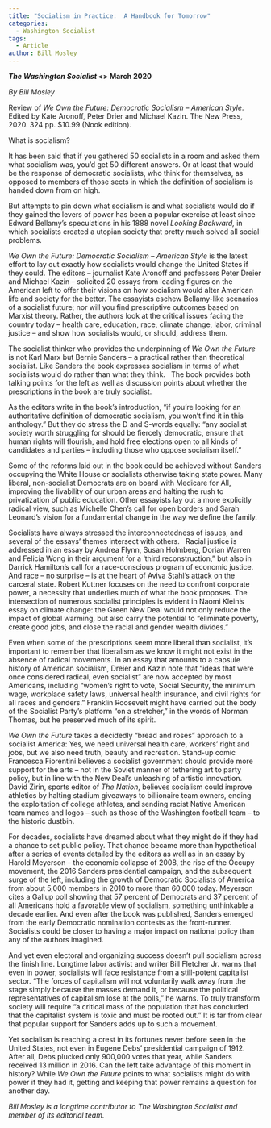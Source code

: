```yaml
---
title: "Socialism in Practice:  A Handbook for Tomorrow"
categories:
  - Washington Socialist
tags:
  - Article
author: Bill Mosley
---
```

<p><strong><em>The Washington Socialist</em></strong><strong> &lt;&gt; March 2020</strong>
</p>
<p><em>By Bill Mosley</em>
</p>
<p>Review of <em>We Own the Future:  Democratic Socialism – American Style</em>.  Edited by Kate Aronoff, Peter Drier and Michael Kazin.  The New Press, 2020.  324 pp. $10.99 (Nook edition).
</p>
<p>What is socialism?
</p>
<p>It has been said that if you gathered 50 socialists in a room and asked them what socialism was, you’d get 50 different answers.  Or at least that would be the response of democratic socialists, who think for themselves, as opposed to members of those sects in which the definition of socialism is handed down from on high.
</p>
<p>But attempts to pin down what socialism is and what socialists would do if they gained the levers of power has been a popular exercise at least since Edward Bellamy’s speculations in his 1888 novel <em>Looking Backward,</em> in which socialists created a utopian society that pretty much solved all social problems.
</p>
<p><em>We Own the Future:  Democratic Socialism – American Style</em> is the latest effort to lay out exactly how socialists would change the United States if they could.  The editors – journalist Kate Aronoff and professors Peter Dreier and Michael Kazin – solicited 20 essays from leading figures on the American left to offer their visions on how socialism would alter American life and society for the better.  The essayists eschew Bellamy-like scenarios of a socialist future; nor will you find prescriptive outcomes based on Marxist theory.  Rather, the authors look at the critical issues facing the country today – health care, education, race, climate change, labor, criminal justice – and show how socialists would, or should, address them.
</p>
<p>The socialist thinker who provides the underpinning of <em>We Own the Future</em> is not Karl Marx but Bernie Sanders – a practical rather than theoretical socialist. Like Sanders the book expresses socialism in terms of what socialists would do rather than what they think. &nbsp; The book provides both talking points for the left as well as discussion points about whether the prescriptions in the book are truly socialist.
</p>
<p>As the editors write in the book’s introduction, “if you’re looking for an authoritative definition of democratic socialism, you won’t find it in this anthology.”  But they do stress the D and S-words equally: “any socialist society worth struggling for should be fiercely democratic, ensure that human rights will flourish, and hold free elections open to all kinds of candidates and parties – including those who oppose socialism itself.”
</p>
<p>Some of the reforms laid out in the book could be achieved without Sanders occupying the White House or socialists otherwise taking state power.  Many liberal, non-socialist Democrats are on board with Medicare for All, improving the livability of our urban areas and halting the rush to privatization of public education.  Other essayists lay out a more explicitly radical view, such as Michelle Chen’s call for open borders and Sarah Leonard’s vision for a fundamental change in the way we define the family.
</p>
<p>Socialists have always stressed the interconnectedness of issues, and several of the essays’ themes intersect with others. &nbsp; Racial justice is addressed in an essay by Andrea Flynn, Susan Holmberg, Dorian Warren and Felicia Wong in their argument for a ‘third reconstruction,” but also in Darrick Hamilton’s call for a race-conscious program of economic justice. And race – no surprise – is at the heart of Aviva Stahl’s attack on the carceral state.  Robert Kuttner focuses on the need to confront corporate power, a necessity that underlies much of what the book proposes.  The intersection of numerous socialist principles is evident in Naomi Klein’s essay on climate change: the Green New Deal would not only reduce the impact of global warming, but also carry the potential to “eliminate poverty, create good jobs, and close the racial and gender wealth divides.”
</p>
<p>Even when some of the prescriptions seem more liberal than socialist, it’s important to remember that liberalism as we know it might not exist in the absence of radical movements.  In an essay that amounts to a capsule history of American socialism, Dreier and Kazin note that “ideas that were once considered radical, even socialist” are now accepted by most Americans, including “women’s right to vote, Social Security, the minimum wage, workplace safety laws, universal health insurance, and civil rights for all races and genders.”  Franklin Roosevelt might have carried out the body of the Socialist Party’s platform “on a stretcher,” in the words of Norman Thomas, but he preserved much of its spirit.
</p>
<p><em>We Own the Future</em> takes a decidedly “bread and roses” approach to a socialist America:  Yes, we need universal health care, workers’ right and jobs, but we also need truth, beauty and recreation.  Stand-up comic Francesca Fiorentini believes a socialist government should provide more support for the arts – not in the Soviet manner of tethering art to party policy, but in line with the New Deal’s unleashing of artistic innovation.  David Zirin, sports editor of <em>The Nation</em>, believes socialism could improve athletics by halting stadium giveaways to billionaire team owners, ending the exploitation of college athletes, and sending racist Native American team names and logos – such as those of the Washington football team – to the historic dustbin.
</p>
<p>For decades, socialists have dreamed about what they might do if they had a chance to set public policy.  That chance became more than hypothetical after a series of events detailed by the editors as well as in an essay by Harold Meyerson – the economic collapse of 2008, the rise of the Occupy movement, the 2016 Sanders presidential campaign, and the subsequent surge of the left, including the growth of Democratic Socialists of America from about 5,000 members in 2010 to more than 60,000 today.  Meyerson cites a Gallup poll showing that 57 percent of Democrats and 37 percent of all Americans hold a favorable view of socialism, something unthinkable a decade earlier.  And even after the book was published, Sanders emerged from the early Democratic nomination contests as the front-runner.  Socialists could be closer to having a major impact on national policy than any of the authors imagined.
</p>
<p>And yet even electoral and organizing success doesn’t pull socialism across the finish line.  Longtime labor activist and writer Bill Fletcher Jr. warns that even in power, socialists will face resistance from a still-potent capitalist sector.  “The forces of capitalism will not voluntarily walk away from the stage simply because the masses demand it, or because the political representatives of capitalism lose at the polls,” he warns. To truly transform society will require “a critical mass of the population that has concluded that the capitalist system is toxic and must be rooted out.”  It is far from clear that popular support for Sanders adds up to such a movement.
</p>
<p>Yet socialism is reaching a crest in its fortunes never before seen in the United States, not even in Eugene Debs’ presidential campaign of 1912.  After all, Debs plucked only 900,000 votes that year, while Sanders received 13 million in 2016.  Can the left take advantage of this moment in history?  While <em>We Own the Future</em> points to what socialists might do with power if they had it, getting and keeping that power remains a question for another day.
</p><em>Bill Mosley is a longtime contributor to The Washington Socialist and member of its editorial team.</em><br>
